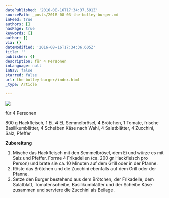 ```yaml
---
datePublished: '2016-08-16T17:34:37.591Z'
sourcePath: _posts/2016-08-03-the-bolley-burger.md
inFeed: true
authors: []
hasPage: true
keywords: []
author: []
via: {}
dateModified: '2016-08-16T17:34:36.605Z'
title: ''
publisher: {}
description: für 4 Personen
inLanguage: null
inNav: false
starred: false
url: the-bolley-burger/index.html
_type: Article

---
```

![](https://the-grid-user-content.s3-us-west-2.amazonaws.com/c5682b9b-f272-4d44-8c6b-283de98297e7.jpg)

für 4 Personen

800 g Hackfleisch, 1 Ei, 4 EL Semmelbrösel, 4 Brötchen, 1 Tomate, frische Basilikumblätter, 4 Scheiben Käse nach Wahl, 4 Salatblätter, 4 Zucchini, Salz, Pfeffer

**Zubereitung**

1. Mische das Hackfleisch mit den Semmelbrösel, dem Ei und würze es mit Salz und Pfeffer. Forme 4 Frikadellen (ca. 200 gr Hackfleisch pro Person) und brate sie ca. 10 Minuten auf dem Grill oder in der Pfanne.
2. Röste das Brötchen und die Zucchini ebenfalls auf dem Grill oder der Pfanne.
3. Setze den Burger bestehend aus dem Brötchen, der Frikadelle, dem Salatblatt, Tomatenscheibe, Basilikumblätter und der Scheibe Käse zusammen und serviere die Zucchini als Beilage.